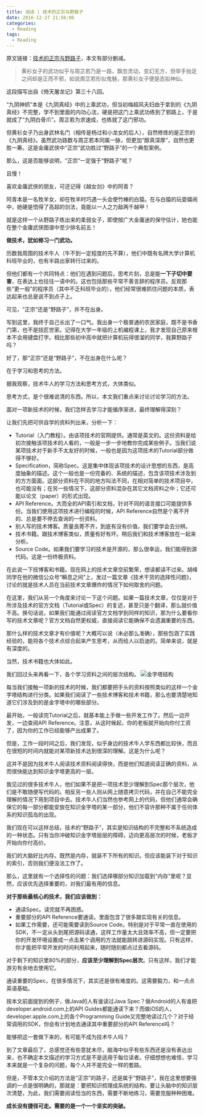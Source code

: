 ```yaml
---
title: 阅读 | 技术的正宗与野路子
date: 2016-12-27 21:56:06
categories:
  - Reading
tags:
  - Reading
---
```


原文链接：[技术的正宗与野路子](http://kb.cnblogs.com/page/554496/)，本文有部分删减。

> 黄衫女子的武功似乎与周芷若乃是一路，飘忽灵动，变幻无方，但举手抬足之间却是正而不邪，如说周芷若形似鬼魅，那黄衫女子便是态拟神仙。

这段描写出自《倚天屠龙记》第三十八回。

“九阴神抓”本是《九阴真经》中的上乘武功，但当初梅超风夫妇由于拿到的《九阴真经》不完整，学不到里面的内功心法，硬是把这门上乘武功练到了邪路上，于是就成了“九阴白骨爪”。周芷若为求速成，也练就了这门邪功。

但黄衫女子乃出身武林名门（相传是杨过和小龙女的后人），自然修炼的是正宗的《九阴真经》。虽然武功路数与周芷若本同属一脉，但更加“醇真深厚”，自然也更胜一筹。这是金庸武侠中“正宗”武功胜过“野路子”的一个典型案例。

那么，这是否能够说明，“正宗”一定强于“野路子”呢？

且慢！

<!--more-->

喜欢金庸武侠的朋友，可还记得《越女剑》中的阿青？

阿青本是一名牧羊女，却在牧羊时巧遇一头会使竹棒的白猿。在与白猿的玩耍嬉闹中，她硬是悟得了高超的剑法，竟能以一人之力敌两千越甲！

就是这样一个从野路子练出来的柔弱女子，即使按广大金庸迷的保守估计，她也能在整个金庸武侠图谱中至少排名前五！

**做技术，犹如修习一门武功。**

历数我周围的技术牛人（牛不到一定程度的先不算），他们中既有名牌大学计算机科班毕业的，也有半路出家转行过来的。

但他们都有一个共同特点：他们在遇到问题后，思考片刻，总是能**一下子切中要害**，在表达上也往往一语中的。这也包括那些平常不善言辞的程序员。反观那些“更一般”的程序员（其中不乏科班毕业的），他们经常很难抓住问题的本质，表达起来也总是说不到点子上。

可见，“正宗”还是“野路子”，并不在出身。

写到这里，我终于自己长出了一口气。我出身一个极普通的农民家庭，既不是书香门第，也不是技匠世家。记得在大学一年级的上机编程课上，我才发现自己原来根本不会用键盘打字。相比那些初中高中就把计算机玩得很溜的同学，我算野路子吗？

好了，那“正宗”还是“野路子”，不在出身在什么呢？

在于学习和思考的方法。

据我观察，技术牛人的学习方法和思考方式，大体类似。

思考方式，是个很难说清的东西。所以，本文我们重点来讨论讨论学习的方法。

面对一项新技术的时候，我们怎样去学习才能循序渐进，最终理解得深刻？

让我们先把可供自学的资料列出来，分析一下：
* Tutorial（入门教程）。由该项技术的官网提供。通常是英文的。这份资料是给初次接触该项技术的人看的，一般是一步一步地教你完成某些例子。当我们说某项技术对于新手不太友好的时候，一般也是因为这项技术的Tutorial部分做得不够好。
* Specification，简称Spec。这是集中体现该项技术的设计思想的东西，是高度抽象的描述。这个一般也是一份完备的、系统的描述，包含该项技术涉及到的方方面面。这部分资料在不同的地方叫法不同，在相对简单的技术项目中，也可能没有；在另一些情况下，这部分资料混杂在其它文档资料之中；它还可能以论文（paper）的形式出现。
* API Reference。大而全的API索引和文档，针对不同的语言接口可能提供多份。当我们使用这项技术进行编程的时候，API Reference自然是个离不开的、总是要不停去查询的一份资料。
* 别人写的技术博客。质量良莠不齐，到底有没有价值，我们要学会去分辨。
* 技术书籍。跟技术博客类似，质量有好有坏。稍后我们和技术博客放在一起来分析。
* Source Code。如果我们要学习的技术是开源的，那么很幸运，我们能得到源代码。这是一份终极资料。

在此说一下技博客和书籍。现在网上的技术文章空前繁荣，想读都读不过来。胡峰同学在他的微信公众号“瞬息之间”上，发过一篇文章《技术干货的选择性问题》，讨论的就是技术人员在当前技术文章爆炸的情况下如何取舍的问题。

在这里，我们从另一个角度来讨论一下这个问题。如果一篇技术文章，仅仅是对于所涉及技术的官方文档（Tutorial或Spec）的复述，甚至只是个翻译，那么就价值不高。换句话说，如果我们能通过阅读官方文档学到同样的知识，那为什么要看你写的技术文章呢？官方文档自然更权威，直接阅读它能确保不会遗漏重要的东西。

那什么样的技术文章才有价值呢？大概可以说（未必那么准确），那些包涵了实践经验的，能将各个技术点综合起来产生思考，从而给人以启迪的。简单来说，就是有深度的。

当然，技术书籍也大体如此。

我们回过头来再看一下，各个学习资料之间的层次结构。
![金字塔结构](https://airbird-1252162485.cos.ap-shanghai.myqcloud.com/20161227-learn-doc-hierarchy.png)

每当我们接触一项新的技术的时候，我们都要把手头的资料按照类似的这样一个金字塔结构进行分类。如果我们阅读了一些技术博客和技术书籍，那么也要清楚地知道它们涉及到的是金字塔中的哪些部分。

最开始，一般读完Tutorial之后，就基本能上手做一些开发工作了。然后一边开发，一边查阅API Reference。注意，从这时候起，你的老板就开始向你付工资了，因为你的工作已经能够产出成果了。

但是，工作一段时间之后，我们发现，似乎身边的技术牛人学东西都比较快，而且在很短的时间内就能对某项新技术达到很深的理解。这是为什么呢？

这并不是因为技术牛人阅读技术资料阅读得快，而是他们知道阅读正确的资料，从而很快能达到知识金字塔更高的一层。

我见过的很多技术牛人，他们如果不是把一项技术至少理解到Spec那个层次，他们是不敢随便写代码的。相反另一些人则从网上随意拷贝代码，并在自己不能完全理解的情况下用到项目中去。技术牛人们当然也参考网上的代码，但他们通常会确保它的每一部分都能安放在知识金字塔的某一部分，他们不容许那种不属于任何体系的知识孤岛的出现。

我们现在可以这样总结，技术的“野路子”，其实是知识结构的不完整和不系统造成的一种状态。只有当你冲破知识金字塔层层的障碍，迈向更高层次的时候，老板才开始向你付高价。

我们的大脑好比内存。既然是内存，就装不下所有的知识。但应该能装下对于知识的索引，否则我们便没法工作了。

那么，这里就有一个选择性的问题：我们选择哪部分知识加载到“内存”里呢？显然，应该优先选择重要的，对我们最有用的信息。

**对于那些最核心的技术，我们应该做到：**
* 通读Spec。读完就不再困惑。
* 重要部分的API Reference要通读。里面包含了很多跟实现有关的信息。
* 如果工作需要，还可能需要读到Source Code。特别是对于平常一直在使用的SDK，不一定从头到尾把源码读通，这样工作量太大且效率不高，但一定要把你的开发环境设置成一点击某个调用的方法就能跳转进源码实现。只有这样，你才能把平常开发的时间利用起来，随时随刻都点过去看源码。

对于剩下的知识里80%的部分，**应该至少理解到Spec层次**。只有这样，我们才能游刃有余地去使用它。

通读重要的Spec，在很多情况下，其实还是很有难度的。这需要毅力，和一点点英语基础。

按本文前面提到的例子，做Java的人有谁读过Java Spec？做Android的人有谁把developer.android.com上的API Guides都能通读下来？而做iOS的人，developer.apple.com上的各个Programming Guide又完整地读过几个？对于经常调用的SDK，你会有计划地去通读其中重要部分的API Reference吗？

能够把这一套做下来的，有可能不成为技术牛人吗？

到了文章最后了，总感觉还有些意犹未尽，脑海中似乎有些东西还是没有表达出来，也不确定本文描述的学习方式是不是适用于每位读者。仔细想想也难怪，学习本来就是一个复杂的问题，每个人并不是完全一样的套路。

但是，不管本文介绍的方法是“正宗”的路子，还是属于“野路子”，我在这里想要强调的一点是很明确的，那就是：要把知识梳理成系统的结构，要让头脑中的知识层次清楚，为此，我们需要阅读恰当的东西，需要不断地练习，需要克服种种困难。

**成长没有捷径可走。需要的是一个一个坚实的突破。**